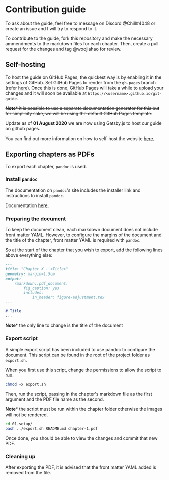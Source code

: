 # Contribution guide

To ask about the guide, feel free to message on Discord @Chill#4048 or create an issue and I will try to respond to it.

To contribute to the guide, fork this repository and make the necessary ammendments to the markdown files for each chapter. Then, create a pull request for the changes and tag @woojiahao for review.

## Self-hosting

To host the guide on GitHub Pages, the quickest way is by enabling it in the settings of GitHub. Set GitHub Pages to render from the `gh-pages` branch (refer [here](https://docs.github.com/en/github/working-with-github-pages/configuring-a-publishing-source-for-your-github-pages-site)). Once this is done, GitHub Pages will take a while to upload your changes and it will soon be available at `https://<username>.github.io/git-guide`.

~~**Note*** it is possible to use a separate documentation generator for this but for simplicity sake, we will be using the default GitHub Pages template.~~

Update as of **01 August 2020** we are now using Gatsby.js to host our guide on github pages.  

You can find out more information on how to self-host the website [here.](./site/README.md)

## Exporting chapters as PDFs

To export each chapter, `pandoc` is used.

### Install `pandoc`

The documentation on `pandoc`'s site includes the installer link and instructions to install `pandoc`.

Documentation [here.](https://pandoc.org/installing.html)

### Preparing the document

To keep the document clean, each markdown document does not include front matter YAML. However, to configure the margins of the document and the title of the chapter, front matter YAML is required with `pandoc`.

So at the start of the chapter that you wish to export, add the following lines above everything else:

```markdown
---
title: "Chapter X - <Title>"
geometry: margin=1.5cm
output:
    rmarkdown::pdf_document:
        fig_caption: yes
        includes:
            in_header: figure-adjustment.tex
---

# Title
...
```

**Note*** the only line to change is the title of the document

### Export script

A simple export script has been included to use pandoc to configure the document. This script can be found in the root of the project folder as `export.sh`.

When you first use this script, change the permissions to allow the script to run.

```bash
chmod +x export.sh
```

Then, run the script, passing in the chapter's markdown file as the first argument and the PDF file name as the second.

**Note*** the script must be run within the chapter folder otherwise the images will not be rendered.

```bash
cd 01-setup/
bash ../export.sh README.md chapter-1.pdf
```

Once done, you should be able to view the changes and commit that new PDF.

### Cleaning up

After exporting the PDF, it is advised that the front matter YAML added is removed from the file.
